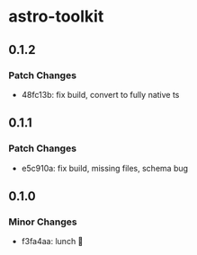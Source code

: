 # astro-toolkit

## 0.1.2

### Patch Changes

- 48fc13b: fix build, convert to fully native ts

## 0.1.1

### Patch Changes

- e5c910a: fix build, missing files, schema bug

## 0.1.0

### Minor Changes

- f3fa4aa: lunch 🚀
